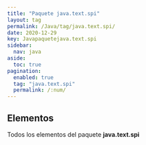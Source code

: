 ```yaml
---
title: "Paquete java.text.spi"
layout: tag
permalink: /Java/tag/java.text.spi/
date: 2020-12-29
key: Javapaquetejava.text.spi
sidebar: 
  nav: java
aside: 
  toc: true
pagination: 
  enabled: true
  tag: "java.text.spi"
  permalink: /:num/
---
```


<h2>Elementos</h2>
Todos los elementos del paquete <strong>java.text.spi</strong>
